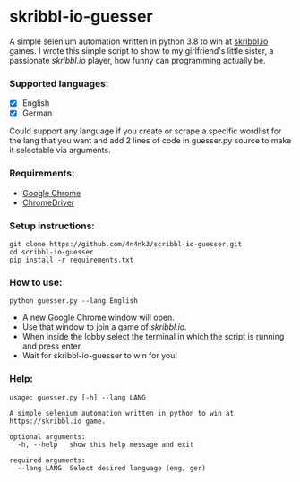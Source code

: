 # skribbl-io-guesser
A simple selenium automation written in python 3.8 to win at [skribbl.io](https://skribbl.io/) games.
I wrote this simple script to show to my girlfriend's little sister, a passionate _skribbl.io_
player, how funny can programming actually be.

### Supported languages:
 - [x] English
 - [x] German

Could support any language if you create or scrape a specific wordlist for the lang that you want
and add 2 lines of code in guesser.py source to make it selectable via arguments.

### Requirements:
- [Google Chrome](https://www.google.com/chrome/)
- [ChromeDriver](https://github.com/SeleniumHQ/selenium/wiki/ChromeDriver)

### Setup instructions:
```
git clone https://github.com/4n4nk3/scribbl-io-guesser.git
cd scribbl-io-guesser
pip install -r requirements.txt
```

### How to use:
```
python guesser.py --lang English
```
- A new Google Chrome window will open.
- Use that window to join a game of _skribbl.io_.
- When inside the lobby select the terminal in which the script is running and press enter.
- Wait for skribbl-io-guesser to win for you!

### Help:
```
usage: guesser.py [-h] --lang LANG

A simple selenium automation written in python to win at https://skribbl.io game.

optional arguments:
  -h, --help   show this help message and exit

required arguments:
  --lang LANG  Select desired language (eng, ger)

```